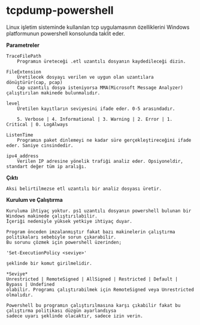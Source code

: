 # tcpdump-powershell

Linux işletim sisteminde kullanılan tcp uygulamasının özelliklerini Windows platformunun powershell konsolunda taklit eder.

**Parametreler**

    TraceFilePath
        Programın üreteceği .etl uzantılı dosyanın kaydedileceği dizin.

    FileExtension
        Üretilecek dosyayı verilen ve uygun olan uzantılara dönüştürür(cap, pcap)
        Cap uzantılı dosya isteniyorsa MMA(Microsoft Message Analyzer) çalıştırılan makinede bulunmalıdır.

    level
        Üretilen kayıtların seviyesini ifade eder. 0-5 arasındadır.

        5. Verbose | 4. Informational | 3. Warning | 2. Error | 1. Critical | 0. LogAlways

    ListenTime
        Programın paket dinlemeyi ne kadar süre gerçekleştireceğini ifade eder. Saniye cinsindedir.

    ipv4_address
        Verilen IP adresine yönelik trafiği analiz eder. Opsiyoneldir, standart değer tüm ip aralığı.

    
**Çıktı**

    Aksi belirtilmezse etl uzantılı bir analiz dosyası üretir.

**Kurulum ve Çalıştırma**

    Kuruluma ihtiyaç yoktur. ps1 uzantılı dosyanın powershell bulunan bir Windows makinede çalıştırılabilir.
    İçeriği nedeniyle yüksek yetkiye ihtiyaç duyar.

    Program önceden imzalanmıştır fakat bazı makinelerin çalıştırma politikaları sebebiyle sorun çıkarabilir.
    Bu sorunu çözmek için powershell üzerinden;

    'Set-ExecutionPolicy <seviye>'

    şeklinde bir komut girilmelidir. 
    
    *Seviye*
    Unrestricted | RemoteSigned | AllSigned | Restricted | Default | Bypass | Undefined
    olabilir. Programı çalıştırabilmek için RemoteSigned veya Unrestricted olmalıdır.

    Powershell bu programın çalıştırılmasına karşı çıkabilir fakat bu çalıştırma politikası düzgün ayarlandıysa
    sadece uyarı şeklinde olacaktır, sadece izin verin.
